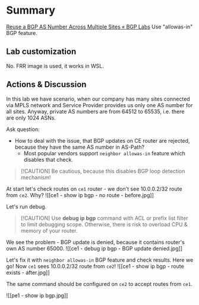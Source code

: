 # Summary
[Reuse a BGP AS Number Across Multiple Sites « BGP Labs](https://bgplabs.net/session/1-allowas_in/)
Use "allowas-in" BGP feature.
## Lab customization
No. FRR image is used, it works in WSL.
## Actions & Discussion
In this lab we have scenario, when our company has many sites connected via MPLS network and Service Provider provides us only one AS number for all sites. Anyway, private AS numbers are from 64512 to 65535, i.e. there are only 1024 ASNs.

Ask question:
- How to deal with the issue, that BGP updates on CE router are rejected, because they have the same AS number in AS-Path?
	- Most popular vendors support `neighbor allowas-in` feature which disables that check. 
>[!CAUTION] Be cautious, because this disables BGP loop detection mechanism!

At start let's check routes on `ce1` router - we don't see 10.0.0.2/32 route from `ce2`. Why?
![[ce1 - show ip bgp - no route - before.jpg]]

Let's run debug. 
>[!CAUTION] Use **debug ip bgp** command with ACL or prefix list filter to limit debugging scope. Otherwise, there is risk to overload CPU & memory of your router.

We see the problem - BGP update is denied, because it contains router's own AS number 65000.
![[ce1 - debug ip bgp - BGP update denied.jpg]]

Let's fix it with `neighbor allowas-in` BGP feature and check results. Here we go! Now `ce1` sees 10.0.0.2/32 route from `ce2`!
![[ce1 - show ip bgp - route exists - after.jpg]]

The same command should be configured on `ce2` to accept routes from `ce1`.


![[pe1 - show ip bgp.jpg]]
